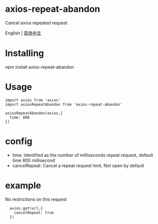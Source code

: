 # axios-repeat-abandon

Cancel axios repeated request


English | [简体中文](./README_CN.md)

# Installing

  npm install axios-repeat-abandon

# Usage

  ```
  import axios from 'axios'
  import axiosRepeatAbandon from 'axios-repeat-abandon'
  
  axiosRepeatAbandon(axios,{
    time: 800
  })
  ```

# config

- time: Identified as the number of milliseconds repeat request, default time 800 millisecond
- cancelRepeat: Cancel a repeat request limit,  Not open by default


# example


  No restrictions on this request

  ```
    axios.get(url,{
      cancelRepeat: true
    })
  ```